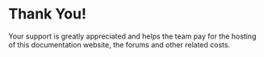 # Thank You!

Your support is greatly appreciated and helps the team pay for the hosting of this documentation website, the forums and other related costs.